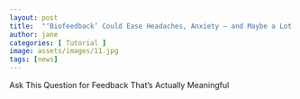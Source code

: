 ```yaml
---
layout: post
title:  "‘Biofeedback’ Could Ease Headaches, Anxiety — and Maybe a Lot Else"
author: jane
categories: [ Tutorial ]
image: assets/images/11.jpg
tags: [news]
---
```



Ask This Question for Feedback That’s Actually Meaningful
